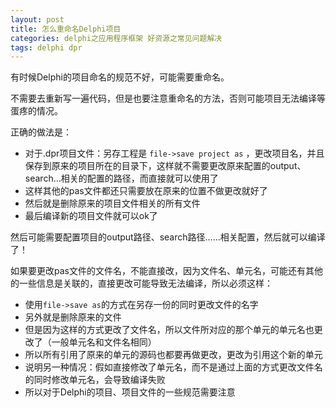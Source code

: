 ```yaml
---
layout: post
title: 怎么重命名Delphi项目
categories: delphi之应用程序框架 好资源之常见问题解决
tags: delphi dpr
---
```



有时候Delphi的项目命名的规范不好，可能需要重命名。

不需要去重新写一遍代码，但是也要注意重命名的方法，否则可能项目无法编译等蛋疼的情况。

正确的做法是：

- 对于.dpr项目文件：另存工程是 `file->save project as` ，更改项目名，并且保存到原来的项目所在的目录下，这样就不需要更改原来配置的output、search…相关的配置的路径，而直接就可以使用了
- 这样其他的pas文件都还只需要放在原来的位置不做更改就好了
- 然后就是删除原来的项目文件相关的所有文件
- 最后编译新的项目文件就可以ok了

然后可能需要配置项目的output路径、search路径……相关配置，然后就可以编译了！


如果要更改pas文件的文件名，不能直接改，因为文件名、单元名，可能还有其他的一些信息是关联的，直接更改可能导致无法编译，所以必须这样：

- 使用`file->save as`的方式在另存一份的同时更改文件的名字
- 另外就是删除原来的文件
- 但是因为这样的方式更改了文件名，所以文件所对应的那个单元的单元名也更改了（一般单元名和文件名相同）
- 所以所有引用了原来的单元的源码也都要再做更改，更改为引用这个新的单元
- 说明另一种情况：假如直接修改了单元名，而不是通过上面的方式更改文件名的同时修改单元名，会导致编译失败
- 所以对于Delphi的项目、项目文件的一些规范需要注意